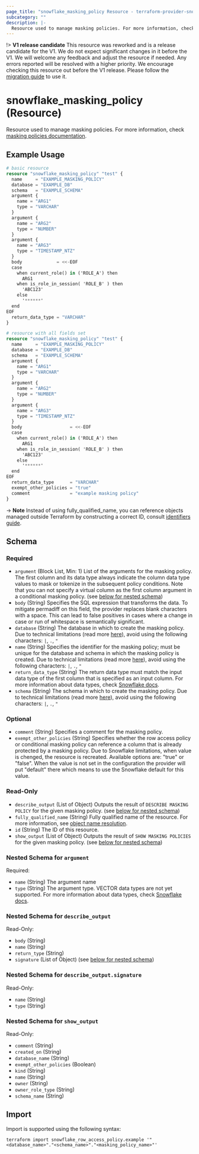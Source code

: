 ```yaml
---
page_title: "snowflake_masking_policy Resource - terraform-provider-snowflake"
subcategory: ""
description: |-
  Resource used to manage masking policies. For more information, check masking policies documentation https://docs.snowflake.com/en/sql-reference/sql/create-masking-policy.
---
```


!> **V1 release candidate** This resource was reworked and is a release candidate for the V1. We do not expect significant changes in it before the V1. We will welcome any feedback and adjust the resource if needed. Any errors reported will be resolved with a higher priority. We encourage checking this resource out before the V1 release. Please follow the [migration guide](https://github.com/Snowflake-Labs/terraform-provider-snowflake/blob/main/MIGRATION_GUIDE.md#v0950--v0960) to use it.

# snowflake_masking_policy (Resource)

Resource used to manage masking policies. For more information, check [masking policies documentation](https://docs.snowflake.com/en/sql-reference/sql/create-masking-policy).

## Example Usage

```terraform
# basic resource
resource "snowflake_masking_policy" "test" {
  name     = "EXAMPLE_MASKING_POLICY"
  database = "EXAMPLE_DB"
  schema   = "EXAMPLE_SCHEMA"
  argument {
    name = "ARG1"
    type = "VARCHAR"
  }
  argument {
    name = "ARG2"
    type = "NUMBER"
  }
  argument {
    name = "ARG3"
    type = "TIMESTAMP_NTZ"
  }
  body             = <<-EOF
  case
    when current_role() in ('ROLE_A') then
      ARG1
    when is_role_in_session( 'ROLE_B' ) then
      'ABC123'
    else
      '******'
  end
EOF
  return_data_type = "VARCHAR"
}

# resource with all fields set
resource "snowflake_masking_policy" "test" {
  name     = "EXAMPLE_MASKING_POLICY"
  database = "EXAMPLE_DB"
  schema   = "EXAMPLE_SCHEMA"
  argument {
    name = "ARG1"
    type = "VARCHAR"
  }
  argument {
    name = "ARG2"
    type = "NUMBER"
  }
  argument {
    name = "ARG3"
    type = "TIMESTAMP_NTZ"
  }
  body                  = <<-EOF
  case
    when current_role() in ('ROLE_A') then
      ARG1
    when is_role_in_session( 'ROLE_B' ) then
      'ABC123'
    else
      '******'
  end
EOF
  return_data_type      = "VARCHAR"
  exempt_other_policies = "true"
  comment               = "example masking policy"
}
```
-> **Note** Instead of using fully_qualified_name, you can reference objects managed outside Terraform by constructing a correct ID, consult [identifiers guide](https://registry.terraform.io/providers/Snowflake-Labs/snowflake/latest/docs/guides/identifiers#new-computed-fully-qualified-name-field-in-resources).
<!-- TODO(SNOW-1634854): include an example showing both methods-->

<!-- schema generated by tfplugindocs -->
## Schema

### Required

- `argument` (Block List, Min: 1) List of the arguments for the masking policy. The first column and its data type always indicate the column data type values to mask or tokenize in the subsequent policy conditions. Note that you can not specify a virtual column as the first column argument in a conditional masking policy. (see [below for nested schema](#nestedblock--argument))
- `body` (String) Specifies the SQL expression that transforms the data. To mitigate permadiff on this field, the provider replaces blank characters with a space. This can lead to false positives in cases where a change in case or run of whitespace is semantically significant.
- `database` (String) The database in which to create the masking policy. Due to technical limitations (read more [here](https://github.com/Snowflake-Labs/terraform-provider-snowflake/blob/main/docs/technical-documentation/identifiers_rework_design_decisions.md#known-limitations-and-identifier-recommendations)), avoid using the following characters: `|`, `.`, `"`
- `name` (String) Specifies the identifier for the masking policy; must be unique for the database and schema in which the masking policy is created. Due to technical limitations (read more [here](https://github.com/Snowflake-Labs/terraform-provider-snowflake/blob/main/docs/technical-documentation/identifiers_rework_design_decisions.md#known-limitations-and-identifier-recommendations)), avoid using the following characters: `|`, `.`, `"`
- `return_data_type` (String) The return data type must match the input data type of the first column that is specified as an input column. For more information about data types, check [Snowflake docs](https://docs.snowflake.com/en/sql-reference/intro-summary-data-types).
- `schema` (String) The schema in which to create the masking policy. Due to technical limitations (read more [here](https://github.com/Snowflake-Labs/terraform-provider-snowflake/blob/main/docs/technical-documentation/identifiers_rework_design_decisions.md#known-limitations-and-identifier-recommendations)), avoid using the following characters: `|`, `.`, `"`

### Optional

- `comment` (String) Specifies a comment for the masking policy.
- `exempt_other_policies` (String) Specifies whether the row access policy or conditional masking policy can reference a column that is already protected by a masking policy. Due to Snowflake limitations, when value is chenged, the resource is recreated. Available options are: "true" or "false". When the value is not set in the configuration the provider will put "default" there which means to use the Snowflake default for this value.

### Read-Only

- `describe_output` (List of Object) Outputs the result of `DESCRIBE MASKING POLICY` for the given masking policy. (see [below for nested schema](#nestedatt--describe_output))
- `fully_qualified_name` (String) Fully qualified name of the resource. For more information, see [object name resolution](https://docs.snowflake.com/en/sql-reference/name-resolution).
- `id` (String) The ID of this resource.
- `show_output` (List of Object) Outputs the result of `SHOW MASKING POLICIES` for the given masking policy. (see [below for nested schema](#nestedatt--show_output))

<a id="nestedblock--argument"></a>
### Nested Schema for `argument`

Required:

- `name` (String) The argument name
- `type` (String) The argument type. VECTOR data types are not yet supported. For more information about data types, check [Snowflake docs](https://docs.snowflake.com/en/sql-reference/intro-summary-data-types).


<a id="nestedatt--describe_output"></a>
### Nested Schema for `describe_output`

Read-Only:

- `body` (String)
- `name` (String)
- `return_type` (String)
- `signature` (List of Object) (see [below for nested schema](#nestedobjatt--describe_output--signature))

<a id="nestedobjatt--describe_output--signature"></a>
### Nested Schema for `describe_output.signature`

Read-Only:

- `name` (String)
- `type` (String)



<a id="nestedatt--show_output"></a>
### Nested Schema for `show_output`

Read-Only:

- `comment` (String)
- `created_on` (String)
- `database_name` (String)
- `exempt_other_policies` (Boolean)
- `kind` (String)
- `name` (String)
- `owner` (String)
- `owner_role_type` (String)
- `schema_name` (String)

## Import

Import is supported using the following syntax:

```shell
terraform import snowflake_row_access_policy.example '"<database_name>"."<schema_name>"."<masking_policy_name>"'
```
